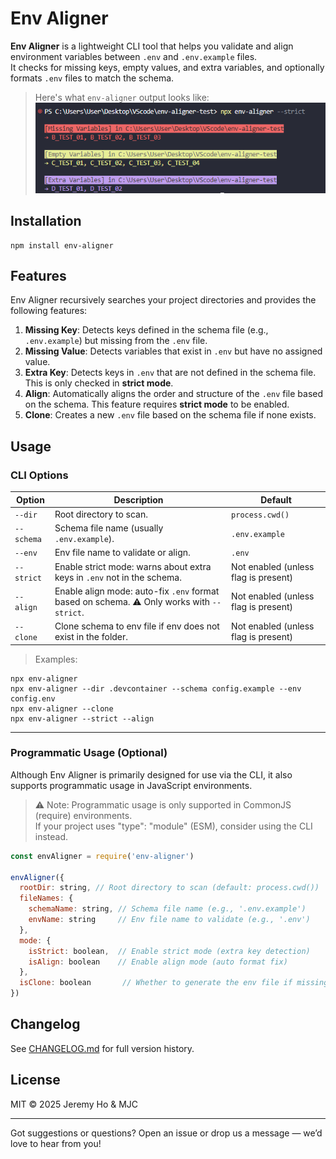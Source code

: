 # Env Aligner

**Env Aligner** is a lightweight CLI tool that helps you validate and align environment variables between `.env` and `.env.example` files.  
It checks for missing keys, empty values, and extra variables, and optionally formats `.env` files to match the schema.

> Here's what `env-aligner` output looks like:  
![Example](./assets/shortcut.png)


## Installation

```
npm install env-aligner
```


## Features

Env Aligner recursively searches your project directories and provides the following features:

1. **Missing Key**: Detects keys defined in the schema file (e.g., `.env.example`) but missing from the `.env` file.
2. **Missing Value**: Detects variables that exist in `.env` but have no assigned value.
3. **Extra Key**: Detects keys in `.env` that are not defined in the schema file. This is only checked in **strict mode**.
4. **Align**: Automatically aligns the order and structure of the `.env` file based on the schema. This feature requires **strict mode** to be enabled.
5. **Clone**: Creates a new `.env` file based on the schema file if none exists.


## Usage
### CLI Options

| Option        | Description                                                                 | Default           |
|---------------|-----------------------------------------------------------------------------|-------------------|
| `--dir`       | Root directory to scan.                                                     | `process.cwd()`   |
| `--schema`    | Schema file name (usually `.env.example`).                                 | `.env.example`    |
| `--env`       | Env file name to validate or align.                                         | `.env`            |
| `--strict`    | Enable strict mode: warns about extra keys in `.env` not in the schema.     |     Not enabled (unless flag is present)       |
| `--align`     | Enable align mode: auto-fix `.env` format based on schema. ⚠️ Only works with `--strict`. |      Not enabled (unless flag is present)     |
| `--clone`     | Clone schema to env file if env does not exist in the folder.               |    Not enabled (unless flag is present)        |

> Examples:
```
npx env-aligner
npx env-aligner --dir .devcontainer --schema config.example --env config.env
npx env-aligner --clone
npx env-aligner --strict --align
```

---

### Programmatic Usage (Optional)
Although Env Aligner is primarily designed for use via the CLI, it also supports programmatic usage in JavaScript environments.

> ⚠️ Note: Programmatic usage is only supported in CommonJS (require) environments.  
> If your project uses "type": "module" (ESM), consider using the CLI instead.

```js title="check-env.cjs"
const envAligner = require('env-aligner')

envAligner({
  rootDir: string, // Root directory to scan (default: process.cwd())
  fileNames: {
    schemaName: string, // Schema file name (e.g., '.env.example')
    envName: string     // Env file name to validate (e.g., '.env')
  },
  mode: {
    isStrict: boolean,  // Enable strict mode (extra key detection)
    isAlign: boolean    // Enable align mode (auto format fix)
  },
  isClone: boolean       // Whether to generate the env file if missing
})
```


## Changelog
See [CHANGELOG.md](./CHANGELOG.md) for full version history.



## License

MIT © 2025 Jeremy Ho & MJC

---

Got suggestions or questions? Open an issue or drop us a message — we’d love to hear from you!